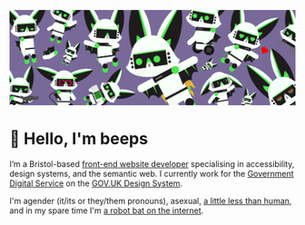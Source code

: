 ![An abundance of robats](https://raw.githubusercontent.com/querkmachine/querkmachine/main/an-abundance-of-robats.png)

# 👋️ Hello, I'm beeps

I’m a Bristol-based [front-end website developer](https://berly.kim) specialising in accessibility, design systems, and the semantic web. I currently work for the [Government Digital Service](https://www.gov.uk/government/organisations/government-digital-service) on the [GOV.UK Design System](https://design-system.service.gov.uk).

I'm agender (it/its or they/them pronouns), asexual, [a little less than human](https://berly.kim/blog/2022-08-11-not-human-after-all/), and in my spare time I'm [a robot bat on the internet](https://berly.kim/blog/2022-04-10-a-robot-bat-on-the-internet/).
